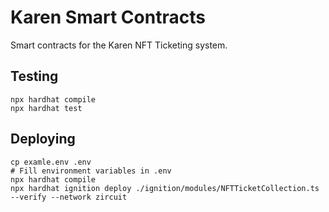 # Karen Smart Contracts

Smart contracts for the Karen NFT Ticketing system.

## Testing

```shell
npx hardhat compile
npx hardhat test
```

## Deploying
```shell
cp examle.env .env
# Fill environment variables in .env
npx hardhat compile
npx hardhat ignition deploy ./ignition/modules/NFTTicketCollection.ts --verify --network zircuit 
```
